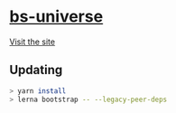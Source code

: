 # [bs-universe](https://universe-bs.netlify.com/)
[Visit the site](https://universe-bs.netlify.com/)

## Updating

```sh
> yarn install
> lerna bootstrap -- --legacy-peer-deps
```
